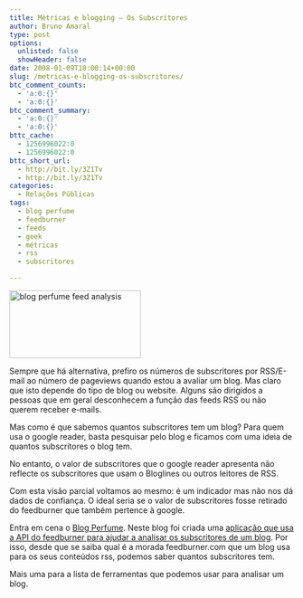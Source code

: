 ```yaml
---
title: Métricas e blogging – Os Subscritores
author: Bruno Amaral
type: post
options:
  unlisted: false
  showHeader: false
date: 2008-01-09T10:00:14+00:00
slug: /metricas-e-blogging-os-subscritores/
btc_comment_counts:
  - 'a:0:{}'
  - 'a:0:{}'
btc_comment_summary:
  - 'a:0:{}'
  - 'a:0:{}'
bttc_cache:
  - 1256996022:0
  - 1256996022:0
bttc_short_url:
  - http://bit.ly/3Z1Tv
  - http://bit.ly/3Z1Tv
categories:
  - Relações Públicas
tags:
  - blog perfume
  - feedburner
  - feeds
  - geek
  - métricas
  - rss
  - subscritores

---
```

[<img width="232" src="/wp-content/uploads/2008/01/feed-analysis1.png" alt="blog perfume feed analysis" height="120" class="left" />][1]
  
Sempre que há alternativa, prefiro os números de subscritores por RSS/E-mail ao número de pageviews quando estou a avaliar um blog. Mas claro que isto depende do tipo de blog ou website. Alguns são dirigidos a pessoas que em geral desconhecem a função das feeds RSS ou não querem receber e-mails.

Mas como é que sabemos quantos subscritores tem um blog? Para quem usa o google reader, basta pesquisar pelo blog e ficamos com uma ideia de quantos subscritores o blog tem.

No entanto, o valor de subscritores que o google reader apresenta não reflecte os subscritores que usam o Bloglines ou outros leitores de RSS.

Com esta visão parcial voltamos ao mesmo: é um indicador mas não nos dá dados de confiança. O ideal seria se o valor de subscritores fosse retirado do feedburner que também pertence à google.

Entra em cena o [Blog Perfume][2]. Neste blog foi criada uma [aplicação que usa a API do feedburner para ajudar a analisar os subscritores de um blog][1]. Por isso, desde que se saiba qual é a morada feedburner.com que um blog usa para os seus conteúdos rss, podemos saber quantos subscritores tem.

Mais uma para a lista de ferramentas que podemos usar para analisar um blog.

 [1]: http://www.blogperfume.com/feed-analysis/
 [2]: http://www.blogperfume.com/